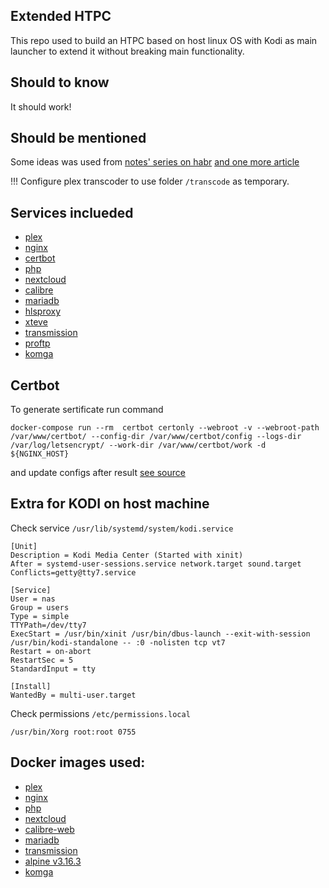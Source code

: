 Extended HTPC
----
This repo used to build an HTPC based on host linux OS with Kodi as main launcher to extend it without breaking main functionality.

Should to know
----
It should work!

Should be mentioned
----
Some ideas was used from [notes' series on habr](https://habr.com/ru/post/548640/) [and one more article](https://habr.com/ru/company/timeweb/blog/645155/)

!!!
Configure plex transcoder to use folder `/transcode` as temporary.

Services inclueded
----
* [plex](https://plex.tv/)
* [nginx](https://nginx.org/)
* [certbot](https://certbot.eff.org/)
* [php](https://www.php.net/)
* [nextcloud](https://nextcloud.com/)
* [calibre](https://calibre-ebook.com/)
* [mariadb](https://mariadb.org/)
* [hlsproxy](https://www.hls-proxy.com/)
* [xteve](https://github.com/xteve-project/xTeVe)
* [transmission](https://transmissionbt.com/)
* [proftp](http://www.proftpd.org/)
* [komga](https://komga.org/)


Certbot
----
To generate sertificate run command 
```
docker-compose run --rm  certbot certonly --webroot -v --webroot-path /var/www/certbot/ --config-dir /var/www/certbot/config --logs-dir /var/log/letsencrypt/ --work-dir /var/www/certbot/work -d ${NGINX_HOST}
```
and update configs after result [see source](https://mindsers.blog/post/https-using-nginx-certbot-docker/)

Extra for KODI on host machine
-----
Check service `/usr/lib/systemd/system/kodi.service`


```
[Unit]
Description = Kodi Media Center (Started with xinit)
After = systemd-user-sessions.service network.target sound.target
Conflicts=getty@tty7.service

[Service]
User = nas
Group = users
Type = simple
TTYPath=/dev/tty7
ExecStart = /usr/bin/xinit /usr/bin/dbus-launch --exit-with-session /usr/bin/kodi-standalone -- :0 -nolisten tcp vt7
Restart = on-abort
RestartSec = 5
StandardInput = tty

[Install]
WantedBy = multi-user.target

```

Check permissions `/etc/permissions.local`

```
/usr/bin/Xorg root:root 0755
```

Docker images used:
-----
* [plex](https://hub.docker.com/r/linuxserver/plex)
* [nginx](https://hub.docker.com/_/nginx)
* [php](https://hub.docker.com/_/php)
* [nextcloud](https://hub.docker.com/_/nextcloud)
* [calibre-web](https://hub.docker.com/r/linuxserver/calibre-web)
* [mariadb](https://hub.docker.com/_/mariadb)
* [transmission](https://hub.docker.com/r/linuxserver/transmission)
* [alpine v3.16.3](https://hub.docker.com/_/alpine)
* [komga](https://hub.docker.com/r/gotson/komga)
